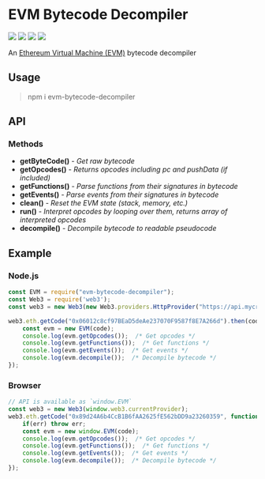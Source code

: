 # EVM Bytecode Decompiler
[![](https://img.shields.io/travis/com/MrLuit/evm-bytecode-decompiler.svg?style=flat-square)](https://travis-ci.com/MrLuit/evm-bytecode-decompiler)
[![](https://img.shields.io/github/package-json/v/MrLuit/evm-bytecode-decompiler.svg?style=flat-square)](https://github.com/MrLuit/evm-bytecode-decompiler/blob/master/package.json#L3)
<a href="https://david-dm.org/MrLuit/evm-bytecode-decompiler">
[![](https://img.shields.io/david/MrLuit/evm-bytecode-decompiler.svg?style=flat-square)](https://david-dm.org/MrLuit/evm-bytecode-decompiler)
[![](https://img.shields.io/github/license/MrLuit/evm-bytecode-decompiler.svg?style=flat-square)](https://github.com/MrLuit/evm-bytecode-decompiler/blob/master/LICENSE)
    
An [Ethereum Virtual Machine (EVM)](https://medium.com/@jeff.ethereum/optimising-the-ethereum-virtual-machine-58457e61ca15) bytecode decompiler

## Usage

> npm i evm-bytecode-decompiler

## API

### Methods

* **getByteCode()** - _Get raw bytecode_
* **getOpcodes()** - _Returns opcodes including pc and pushData (if included)_
* **getFunctions()** - _Parse functions from their signatures in bytecode_
* **getEvents()** - _Parse events from their signatures in bytecode_
* **clean()** - _Reset the EVM state (stack, memory, etc.)_
* **run()** - _Interpret opcodes by looping over them, returns array of interpreted opcodes_
* **decompile()** - _Decompile bytecode to readable pseudocode_

## Example

### Node.js

```javascript
const EVM = require("evm-bytecode-decompiler");
const Web3 = require('web3');
const web3 = new Web3(new Web3.providers.HttpProvider("https://api.mycryptoapi.com/eth"));

web3.eth.getCode("0x06012c8cf97BEaD5deAe237070F9587f8E7A266d").then(code => {  /* CryptoKitties contract */
    const evm = new EVM(code);
    console.log(evm.getOpcodes());  /* Get opcodes */
    console.log(evm.getFunctions());  /* Get functions */
    console.log(evm.getEvents());  /* Get events */
    console.log(evm.decompile());  /* Decompile bytecode */
});
```

### Browser
```javascript
// API is available as `window.EVM`
const web3 = new Web3(window.web3.currentProvider);
web3.eth.getCode("0x89d24A6b4CcB1B6fAA2625fE562bDD9a23260359", function(err,code) {  /* DAI contract */
    if(err) throw err;
    const evm = new window.EVM(code);
    console.log(evm.getOpcodes());  /* Get opcodes */
    console.log(evm.getFunctions());  /* Get functions */
    console.log(evm.getEvents());  /* Get events */
    console.log(evm.decompile());  /* Decompile bytecode */
});
```
